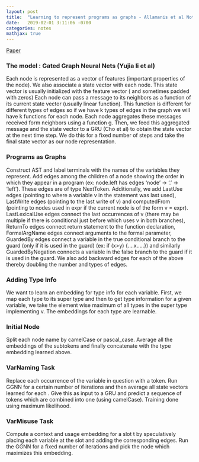 ```yaml
---
layout: post
title:  "Learning to represent programs as graphs - Allamanis et al Notes"
date:   2019-02-01 3:11:06 -0700
categories: notes
mathjax: true
---
```


[Paper](https://arxiv.org/pdf/1711.00740.pdf)

### The model : Gated Graph Neural Nets (Yujia li et al)
Each node is represented as a vector of features (important properties of the node). We also associate a state vector with each node. This state vector is usually initialized with the feature vector ( and sometimes padded with zeros)
Each node can pass a message to its neighbors as a function of its current state vector (usually linear function). This function is different for different types of edges so if we have k types of edges in the graph we will have k functions for each node.
Each node aggregates these messages received form neighbors using a function g. Then, we feed this aggregated message and the state vector to a GRU (Cho et al) to obtain the state vector at the next time step. We do this for a fixed number of steps and take the final state vector as our node representation.

### Programs as Graphs
Construct AST and label terminals with the names of the variables they represent. Add edges among the children of a node showing the order in which they appear in a program (ex: node.left has edges ‘node’ -> ‘.’ -> ‘left’). These edges are of type NextToken.
Additionally, we add LastUse edges (pointing to where a variable v in the statement was last used), LastWrite edges (pointing to the last write of v) and computedFrom (pointing to nodes used in expr if the current node is of the form v = expr).
LastLexicalUse edges connect the last occurrences of v (there may be multiple if there is conditional just before which uses v in both branches), ReturnTo edges connect return statement to the function declaration, FormalArgName edges connect arguments to the formal parameter, GuardedBy edges connect a variable in the true conditional branch to the guard (only if it is used in the guard) (ex: if (x>y) {….x…..}) and similarly GuardedByNegation connects a variable in the false branch to the guard if it is used in the guard.
We also add backward edges for each of the above thereby doubling the number and types of edges.

### Adding Type Info
We want to learn an embedding for type info for each variable. First, we map each type to its super type and then to get type information for a given variable, we take the element wise maximum of all types in the super type implementing v. The embeddings for  each type are learnable.

### Initial Node
Split each node name by camelCase or pascal_case. Average all the embeddings of the subtokens and finally concatenate with the type embedding learned above.

### VarNaming Task
Replace each occurrence of the variable in question with a <slot> token. Run GGNN for a certain number of iterations and then average all state vectors learned for each <slot>. Give this as input to a GRU and predict a sequence of tokens which are combined into one (using camelCase). Training done using maximum likelihood.

### VarMisuse Task
Compute a context and usage embedding for a slot t by speculatively placing each variable at the slot and adding the corresponding edges. Run the GGNN for a fixed number of iterations and pick the node which maximizes this embedding.
<!--stackedit_data:
eyJoaXN0b3J5IjpbMTIwMDY4MzM4Nl19
-->